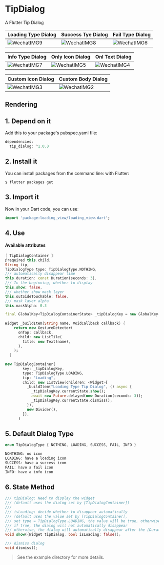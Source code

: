 # TipDialog

A Flutter Tip Dialog

| Loading Type Dialog | Success Tye Dialog | Fail Type Dialog |
| --- | --- | --- |
|  ![WechatIMG9](http://qiniu.inrush.me/2018-08-17-WechatIMG9.jpeg) | ![WechatIMG8](http://qiniu.inrush.me/2018-08-17-WechatIMG8.jpeg)| ![WechatIMG6](http://qiniu.inrush.me/2018-08-17-WechatIMG6.jpeg) |


| Info Type Dialog | Only Icon Dialog | Onl Text Dialog  |
| --- | --- | --- |
| ![WechatIMG7](http://qiniu.inrush.me/2018-08-17-WechatIMG7.jpeg)| ![WechatIMG5](http://qiniu.inrush.me/2018-08-17-WechatIMG5.jpeg)| ![WechatIMG4](http://qiniu.inrush.me/2018-08-17-WechatIMG4.jpeg)|


| Custom Icon Dialog | Custom Body Dialog |
| --- | --- |
| ![WechatIMG3](http://qiniu.inrush.me/2018-08-17-WechatIMG3.jpeg)| ![WechatIMG2](http://qiniu.inrush.me/2018-08-17-WechatIMG2.jpeg)|




## Rendering

## 1. Depend on it
Add this to your package's pubspec.yaml file:

``` dart
dependencies:
  tip_dialog: ^1.0.0
```
## 2. Install it
You can install packages from the command line:
with Flutter:

```
$ flutter packages get
```
## 3. Import it
Now in your Dart code, you can use:

```dart
import 'package:loading_view/loading_view.dart';
```
## 4. Use
#### Available attributes

```dart
[ TipDialogContainer ]
@required this.child,
String tip,
TipDialogType type: TipDialogType.NOTHING,
/// automatically disappear time
this.duration: const Duration(seconds: 3),
/// In the beginning, whether to display 
this.show: false,
/// whether show mask layer
this.outSideTouchable: false,
/// mask layer alpha
this.maskAlpha: 0.3
```

``` dart
final GlobalKey<TipDialogContainerState> _tipDialogKey = new GlobalKey();
 
Widget _buildItem(String name, VoidCallback callback) {
    return new GestureDetector(
      onTap: callback,
      child: new ListTile(
        title: new Text(name),
      ),
    );
  }
  
new TipDialogContainer(
        key: _tipDialogKey,
        type: TipDialogType.LOADING,
        tip: "Loading",
        child: new ListView(children: <Widget>[
          _buildItem("Loading Type Tip Dialog", () async {
            _tipDialogKey.currentState.show();
            await new Future.delayed(new Duration(seconds: 3));
            _tipDialogKey.currentState.dismiss();
          }),
          new Divider(),
        ]),
      )
```
## 5. Default Dialog Type

```dart
enum TipDialogType { NOTHING, LOADING, SUCCESS, FAIL, INFO }

NONTHING: no icon
LOADING: have a loading icon
SUCCESS: have a success icon
FAIL: have a fail icon
INFO: have a info icon
```
## 6. State Method

```dart
/// tipDialog: Need to display the widget
/// (default uses the dialog set by [TipDialogContainer])
///
/// isLoading: decide whether to disappear automatically
/// (default uses the value set by [TipDialogContainer],
/// set type = TipDialogType.LOADING, the value will be true, otherwise will be false.)
/// if true, the dialog will not automatically disappear
/// otherwise, the dialog will automatically disappear after the [Duration] set by [TipDialogContainer]
void show({Widget tipDialog, bool isLoading: false});

/// dismiss dialog
void dismiss();
```

>See the example directory for more details.
